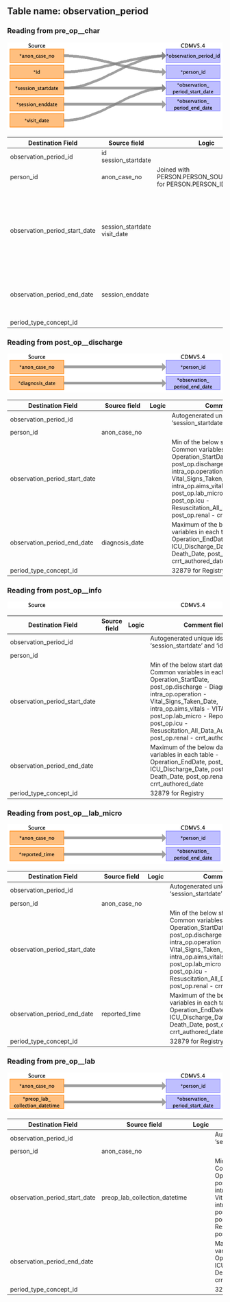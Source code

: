 ## Table name: observation_period

### Reading from pre_op__char

![](md_files/image2.png)

| Destination Field | Source field | Logic | Comment field |
| --- | --- | --- | --- |
| observation_period_id | id<br>session_startdate |  | Autogenerated unique ids order by ‘session_startdate’ and ‘id’. |
| person_id | anon_case_no | Joined with PERSON.PERSON_SOURCE_VALUE for PERSON.PERSON_ID |  |
| observation_period_start_date | session_startdate<br>visit_date |  | Min of the below start date as    Common variables in each table - Operation_StartDate,    post_op.discharge - Diagnosis_Date,    intra_op.operation - Vital_Signs_Taken_Date,    intra_op.aims_vitals - VITAL_DATE,    post_op.lab_micro - Reported_Date,    post_op.icu - Resuscitation_All_Data_Authored_Date,    post_op.renal - crrt_authored_date, |
| observation_period_end_date | session_enddate |  | Maximum of the below date:  Common variables in each table - Operation_EndDate,    post_op.icu - ICU_Discharge_Date,    post_op.info - Death_Date,    post_op.renal - crrt_authored_date |
| period_type_concept_id |  |  | 32879 for Registry |

### Reading from post_op__discharge

![](md_files/image3.png)

| Destination Field | Source field | Logic | Comment field |
| --- | --- | --- | --- |
| observation_period_id |  |  | Autogenerated unique ids order by ‘session_startdate’ and ‘id’. |
| person_id | anon_case_no |  |  |
| observation_period_start_date |  |  | Min of the below start date as    Common variables in each table - Operation_StartDate,    post_op.discharge - Diagnosis_Date,    intra_op.operation - Vital_Signs_Taken_Date,    intra_op.aims_vitals - VITAL_DATE,    post_op.lab_micro - Reported_Date,    post_op.icu - Resuscitation_All_Data_Authored_Date,    post_op.renal - crrt_authored_date, |
| observation_period_end_date | diagnosis_date |  | Maximum of the below date:  Common variables in each table - Operation_EndDate,    post_op.icu - ICU_Discharge_Date,    post_op.info - Death_Date,    post_op.renal - crrt_authored_date |
| period_type_concept_id |  |  | 32879 for Registry |

### Reading from post_op__info

![](md_files/image4.png)

| Destination Field | Source field | Logic | Comment field |
| --- | --- | --- | --- |
| observation_period_id |  |  | Autogenerated unique ids order by ‘session_startdate’ and ‘id’. |
| person_id |  |  |  |
| observation_period_start_date |  |  | Min of the below start date as    Common variables in each table - Operation_StartDate,    post_op.discharge - Diagnosis_Date,    intra_op.operation - Vital_Signs_Taken_Date,    intra_op.aims_vitals - VITAL_DATE,    post_op.lab_micro - Reported_Date,    post_op.icu - Resuscitation_All_Data_Authored_Date,    post_op.renal - crrt_authored_date, |
| observation_period_end_date |  |  | Maximum of the below date:  Common variables in each table - Operation_EndDate,    post_op.icu - ICU_Discharge_Date,    post_op.info - Death_Date,    post_op.renal - crrt_authored_date |
| period_type_concept_id |  |  | 32879 for Registry |

### Reading from post_op__lab_micro

![](md_files/image5.png)

| Destination Field | Source field | Logic | Comment field |
| --- | --- | --- | --- |
| observation_period_id |  |  | Autogenerated unique ids order by ‘session_startdate’ and ‘id’. |
| person_id | anon_case_no |  |  |
| observation_period_start_date |  |  | Min of the below start date as    Common variables in each table - Operation_StartDate,    post_op.discharge - Diagnosis_Date,    intra_op.operation - Vital_Signs_Taken_Date,    intra_op.aims_vitals - VITAL_DATE,    post_op.lab_micro - Reported_Date,    post_op.icu - Resuscitation_All_Data_Authored_Date,    post_op.renal - crrt_authored_date, |
| observation_period_end_date | reported_time |  | Maximum of the below date:  Common variables in each table - Operation_EndDate,    post_op.icu - ICU_Discharge_Date,    post_op.info - Death_Date,    post_op.renal - crrt_authored_date |
| period_type_concept_id |  |  | 32879 for Registry |

### Reading from pre_op__lab

![](md_files/image6.png)

| Destination Field | Source field | Logic | Comment field |
| --- | --- | --- | --- |
| observation_period_id |  |  | Autogenerated unique ids order by ‘session_startdate’ and ‘id’. |
| person_id | anon_case_no |  |  |
| observation_period_start_date | preop_lab_collection_datetime |  | Min of the below start date as    Common variables in each table - Operation_StartDate,    post_op.discharge - Diagnosis_Date,    intra_op.operation - Vital_Signs_Taken_Date,    intra_op.aims_vitals - VITAL_DATE,    post_op.lab_micro - Reported_Date,    post_op.icu - Resuscitation_All_Data_Authored_Date,    post_op.renal - crrt_authored_date, |
| observation_period_end_date |  |  | Maximum of the below date:  Common variables in each table - Operation_EndDate,    post_op.icu - ICU_Discharge_Date,    post_op.info - Death_Date,    post_op.renal - crrt_authored_date |
| period_type_concept_id |  |  | 32879 for Registry |

